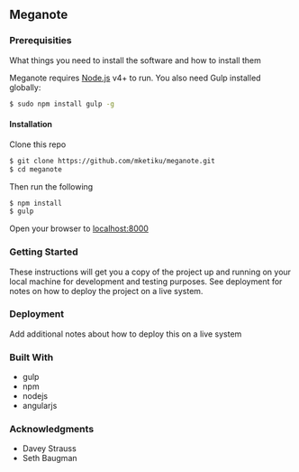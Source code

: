 ## Meganote

### Prerequisities
What things you need to install the software and how to install them

Meganote requires [Node.js](https://nodejs.org/) v4+ to run.
You also need Gulp installed globally:
```sh
$ sudo npm install gulp -g
```

#### Installation
Clone this repo
```sh
$ git clone https://github.com/mketiku/meganote.git 
$ cd meganote 
```
Then run the following
```sh
$ npm install 
$ gulp
```
Open your browser to [localhost:8000](localhost:8000)

### Getting Started

These instructions will get you a copy of the project up and running on your local machine for development and testing purposes. See deployment for notes on how to deploy the project on a live system.


### Deployment

Add additional notes about how to deploy this on a live system

### Built With
* gulp
* npm
* nodejs
* angularjs 

### Acknowledgments
* Davey Strauss 
* Seth Baugman 